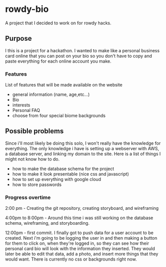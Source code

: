 # rowdy-bio
A project that I decided to work on for rowdy hacks.


## Purpose
I this is a project for a hackathon. I wanted to make like a personal business card online that you can post on your bio so you don't have to copy and paste everything for each online account you make.

### Features
List of features that will be made available on the website
- general information (name, age,etc...)
- Bio
- interests
- Personal FAQ
- choose from four special biome backgrounds

## Possible problems
Since i'll most likely be doing this solo, I won't really have the knowledge for everything. 
The only knowledge i have is setting up a webserver with AWS, a database server, and linking my domain to the site.
Here is a list of things I might not know how to do. 
- how to make the database schema for the project
- how to make it look presentable (nice css and javascript)
- how to set up everything with google cloud
- how to store passwords 

### Progress overtime
2:00 pm - Creating the git repository, creating storyboard, and wireframing

4:00pm to 8:00pm - Around this time i was still working on the database schema, wireframing, and storyboarding.

12:00pm - first commit. I finally got to push data for a user account to be created. Next i'm going to be logging the user in and then making a button for them to click on, when they're logged in, so they can see how their personal card bio will look with the information they inserted. They would later be able to edit that data, add a photo, and insert more things that they would want. There is currently no css or backgrounds right now.
